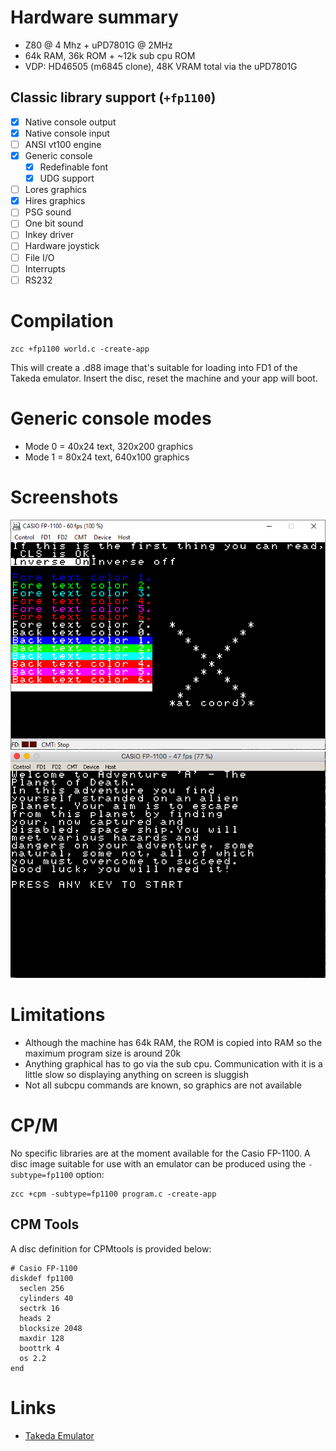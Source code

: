 # Hardware summary

* Z80 @ 4 Mhz + uPD7801G @ 2MHz
* 64k RAM, 36k ROM + ~12k sub cpu ROM
* VDP: HD46505 (m6845 clone), 48K VRAM total via the uPD7801G 

## Classic library support (`+fp1100`)

* [x] Native console output
* [x] Native console input
* [ ] ANSI vt100 engine
* [x] Generic console
    * [x] Redefinable font 
    * [x] UDG support
* [ ] Lores graphics
* [x] Hires graphics
* [ ] PSG sound
* [ ] One bit sound
* [ ] Inkey driver
* [ ] Hardware joystick
* [ ] File I/O
* [ ] Interrupts
* [ ] RS232

# Compilation

    zcc +fp1100 world.c -create-app

This will create a .d88 image that's suitable for loading into FD1 of the Takeda emulator. Insert the disc, reset the machine and your app will boot.

# Generic console modes

* Mode 0 = 40x24 text, 320x200 graphics
* Mode 1 = 80x24 text, 640x100 graphics

# Screenshots

![](images/platform/fp1100_gencon.png)
![](images/platform/fp1100_adva.png)

# Limitations

* Although the machine has 64k RAM, the ROM is copied into RAM so the maximum program size is around 20k   
* Anything graphical has to go via the sub cpu. Communication with it is a little slow so displaying anything on screen is sluggish
* Not all subcpu commands are known, so graphics are not available

# CP/M

No specific libraries are at the moment available for the Casio FP-1100. A disc image suitable for use with an emulator can be produced using the `-subtype=fp1100` option:

    zcc +cpm -subtype=fp1100 program.c -create-app


## CPM Tools

A disc definition for CPMtools is provided below:

    # Casio FP-1100
    diskdef fp1100
      seclen 256
      cylinders 40
      sectrk 16
      heads 2
      blocksize 2048
      maxdir 128
      boottrk 4
      os 2.2
    end


# Links

* [Takeda Emulator](http://takeda-toshiya.my.coocan.jp/fp1100/)